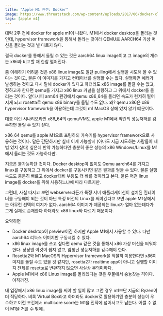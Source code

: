 ```yaml
---
title: "Apple M1 관련: Docker"
image: https://www.threatstack.com/wp-content/uploads/2017/06/docker-cloud-twitter-card.png
tags: [apple m1]
---
```


대략 2주 전에 docker for apple m1이 나왔다. M1에서 docker desktop을 돌리는 것인데, hypervisor framework을 통해서 돌리는 것이라 QEMU로 AARCH64 가상 머신을 돌리는 것과 별 다르지 않다. 

결국 docker를 통해서 돌릴 수 있는 것은 aarch64 linux image이고 그 image의 개수는 x86과 비교할 때 한참 떨어진다.

좀 이해하기 어려운 것은 x86 linux image도 일단 pulling해서 실행을 시도해 볼 수 있다는 것이고, 물론 이 이미지를 가지고 컨테이너를 실행할 수는 없다. 실행하면 에러가 발생하는 것이고 다시 말해 docker가 있다고 하더라도 x86 image를 돌릴 수는 없고, 정하고자 한다면 qemu를 가지고 x86 linux 커널을 실행하고 그 위에서 docker를 돌리는 것이다. 알다시피 arm64 환경에서 qemu x86_64를 돌리면 속도가 현저히 떨어지게 되고 rosetta로 qemu x86 binary를 돌릴 수도 없다. 왜? qemu x86은 x86 hypervisor framework을 이용하는데 그것이 m1 MacOS 상에 있지 않기 떄문이다.

대충 이런 시나리오라면 x86_64의 qemu/VM도 apple M1에서 약간의 성능저하를 감수하면 돌릴 수 있지 싶다.

x86_64 qemu를 apple M1으로 포팅하되 가속기를 hypervisor framework으로 사용하는 것이다. 말은 간단하지만 실제 이게 가능할지 (아마도 지금 시도하는 사람들이 제법 있지 싶다) 싶은데 만약 가능하다면 충분히 좋은 성능의 x86 Windows/Linux를 M1에서 돌리는 것도 가능하다만.

지금은 불가능하단 것이다. Docker desktop이 없이도 Qemu aarch64를 가지고 linux를 구동하고 그 위에서 docker를 구동시키면 같은 결과를 얻을 수 있다. 물론 실행속도도 충분히 빠르고 docker대비 부팅도 더 빠를 것이라고 본다. 물론 어떤 linux image를 docker를 위해 사용하느냐에 따라 다르지만.

그런데, 사실 따지고 보면 webserver라든가 특정 서버 애플리케이션이 설치된 컨테이너를 구동해야 되는 것이 아닌 특정 버전의 Linux를 써야겠다고 보면 apple M1상에서는 아무런 선택의 여지가 없다. aarch64 이미지가 제공되는 linux가 얼마 없는데다가 그게 실제로 존재한다 하더라도 x86 linux와 다르기 때문이다.

요약하면
- Docker desktop이 preview이긴 하지만 Apple M1에서 사용할 수 있다. 다만 aarch64 리눅스 이미지만 구동시킬 수 있다.
- x86 linux image를 쓰고 싶다면 qemu 같은 것을 통해서 x86 가상 머신을 띄워야 한다. 당장엔 이것이 쉽지 않고, 엄청난 성능저하를 감수해야 한다.
- Rosetta2와 M1 MacOS의 Hypervisor framework을 적절히 이용한다면 x86이미지를 돌릴 수도 있을 것 같지만, rosetta2가 realtime app이 아니고 실행할 이미지 전체를 rosetta로 변환하지 않으면 사실상 무의미하다. 
- Apple M1에서 x86 Linux image를 돌리겠다는 것은 우물에서 숭늉찾는 격이다. 아직까진.

내 입장에서 x86 linux image를 써야 할 일이 많고 그런 경우 m1보단 지금의 Ryzen이 더 적당하다. 비록 Virtual Box라고 하더라도 docker로 활용하기엔 충분히 성능이 우수하고 이런 조건에서 multicore score는 M1을 진작에 넘어서고도 남는다. 어쩔 수 없이 M1을 거를 수 밖에..